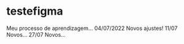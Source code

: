 # testefigma
Meu processo de aprendizagem...
04/07/2022 Novos ajustes!
11/07 Novos...
27/07 Novos...
